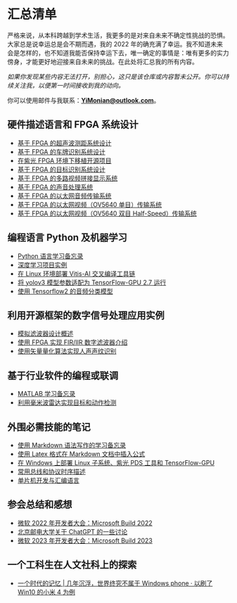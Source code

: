 # 汇总清单

严格来说，从本科跨越到学术生活，我更多的是对来自未来不确定性挑战的恐惧。大家总是说幸运总是会不期而遇，我的 2022 年的确充满了幸运。我不知道未来会是怎样的，也不知道我能否保持幸运下去，唯一确定的事情是：唯有更多的实力傍身，才能更好地迎接来自未来的挑战。在此处将汇总我的所有内容。

*如果你发现某些内容无法打开，别担心，这只是该仓库或内容暂未公开。你可以持续关注我，以便第一时间接收到我的动向。*

你可以使用邮件与我联系：**YiMonian@outlook.com**。

## 硬件描述语言和 FPGA 系统设计

  * [基于 FPGA 的超声波测距系统设计](https://github.com/MongooseOrion/UltraSonic-Design_based-on-FPGA)
  * [基于 FPGA 的车牌识别系统设计](https://github.com/MongooseOrion/FPGA-License-Plate-Recognition)
  * [在紫光 FPGA 环境下移植开源项目](https://github.com/MongooseOrion/Senses/blob/main/document/remake_for_pango.md)
  * [基于 FPGA 的目标识别系统设计](https://github.com/MongooseOrion/FPGA-Image-Recognition)
  * [基于 FPGA 的多路视频拼接显示系统](https://github.com/MongooseOrion/Multi-channel-video-splicing)
  * [基于 FPGA 的声音处理系统](https://github.com/MongooseOrion/FPGA_Audio_Noise_Gate)
  * [基于 FPGA 的以太网音频传输系统](https://github.com/MongooseOrion/FPGA_atoms/tree/master/system_project/audio_ethernet_trans)
  * [基于 FPGA 的以太网视频（OV5640 单目）传输系统](https://github.com/MongooseOrion/FPGA_atoms/tree/master/system_project/cam_ethernet_trans)
  * [基于 FPGA 的以太网视频（OV5640 双目 Half-Speed）传输系统](https://github.com/MongooseOrion/FPGA_atoms/tree/master/system_project/dual_image_capture)
  
## 编程语言 Python 及机器学习

  * [Python 语言学习备忘录](https://github.com/MongooseOrion/MyPythonLearning)
  * [深度学习项目实例](https://github.com/MongooseOrion/deep_learn)
  * [在 Linux 环境部署 Vitis-AI 交叉编译工具链](https://github.com/MongooseOrion/Senses/tree/main/develop_on_Windows#本页内容)
  * [将 yolov3 模型参数适配为 TensorFlow-GPU 2.7 运行](https://github.com/MongooseOrion/tf2-keras-yolo3)
  * [使用 Tensorflow2 的音频分类模型](https://github.com/MongooseOrion/Audio-Classification)
  
## 利用开源框架的数字信号处理应用实例

  * [模拟滤波器设计概述](https://github.com/MongooseOrion/Senses/blob/main/document/LPF_RC.md)
  * [使用 FPGA 实现 FIR/IIR 数字滤波器介绍](https://github.com/MongooseOrion/FPGA_atoms/blob/master/document/filter_process.md)
  * [使用矢量量化算法实现人声声纹识别](https://github.com/MongooseOrion/FPGA_Audio_Noise_Gate/tree/main/Software/vqlbg)

## 基于行业软件的编程或联调

  * [MATLAB 学习备忘录](https://github.com/MongooseOrion/Senses/blob/main/document/matlab_func.md)
  * [利用毫米波雷达实现目标和动作检测](https://github.com/MongooseOrion/mmWave_design/)

## 外围必需技能的笔记

  * [使用 Markdown 语法写作的学习备忘录](https://github.com/MongooseOrion/Senses/blob/main/document/markdown_notes.md)
  * [使用 Latex 格式在 Markdown 文档中插入公式](https://github.com/MongooseOrion/Senses/blob/main/document/latex_formula.md)
  * [在 Windows 上部署 Linux 子系统、紫光 PDS 工具和 TensorFlow-GPU](https://github.com/MongooseOrion/Senses/tree/main/develop_on_Windows)
  * [常用总线和协议时序描述](https://github.com/MongooseOrion/FPGA_atoms/blob/master/README.md#技术文档目录)
  * [单片机开发与汇编语言](https://github.com/MongooseOrion/Senses/tree/main/MCU_development)

## 参会总结和感想

  * [微软 2022 年开发者大会：Microsoft Build 2022](https://github.com/MongooseOrion/Senses/blob/main/conference/Build_2022.md)
  * [北京邮电大学关于 ChatGPT 的一些讨论](https://github.com/MongooseOrion/Senses/blob/main/conference/ChatGPT_BUPT.md)
  * [微软 2023 年开发者大会：Microsoft Build 2023](https://github.com/MongooseOrion/Senses/blob/main/conference/Build_2023.md)

## 一个工科生在人文社科上的探索

  * [一个时代的记忆 | 几年沉浮，世界终究不属于 Windows phone · 以刷了 Win10 的小米 4 为例](https://www.coolapk.com/feed/16097298?shareKey=YTkwODMyNTM3MTRiNjM1NTFkNDU~&shareUid=777487&shareFrom=com.coolapk.market_9.1.1)
